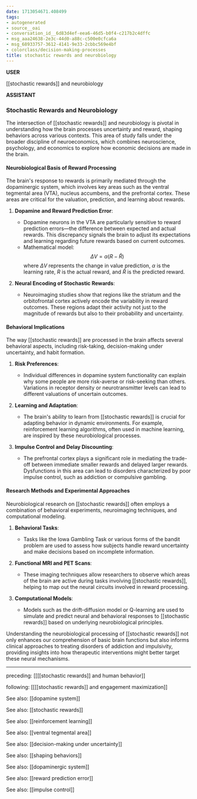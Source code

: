 ```yaml
---
date: 1713054671.408499
tags:
- autogenerated
- source__oai
- conversation_id__6d83d4ef-eea6-46d5-b0f4-c217b2c4dffc
- msg_aaa24638-2e3c-44d0-a88c-c500e0cfca6a
- msg_68933757-3612-4141-9e33-2cbbc569e4bf
- colorclass/decision-making-processes
title: stochastic rewards and neurobiology
---
```


**USER**

[[stochastic rewards]] and neurobiology


**ASSISTANT**

### Stochastic Rewards and Neurobiology

The intersection of [[stochastic rewards]] and neurobiology is pivotal in understanding how the brain processes uncertainty and reward, shaping behaviors across various contexts. This area of study falls under the broader discipline of neuroeconomics, which combines neuroscience, psychology, and economics to explore how economic decisions are made in the brain.

#### Neurobiological Basis of Reward Processing

The brain's response to rewards is primarily mediated through the dopaminergic system, which involves key areas such as the ventral tegmental area (VTA), nucleus accumbens, and the prefrontal cortex. These areas are critical for the valuation, prediction, and learning about rewards.

1. **Dopamine and Reward Prediction Error**:
   - Dopamine neurons in the VTA are particularly sensitive to reward prediction errors—the difference between expected and actual rewards. This discrepancy signals the brain to adjust its expectations and learning regarding future rewards based on current outcomes.
   - Mathematical model:
     $$ \Delta V = \alpha (R - \hat{R}) $$
     where $\Delta V$ represents the change in value prediction, $\alpha$ is the learning rate, $R$ is the actual reward, and $\hat{R}$ is the predicted reward.

2. **Neural Encoding of Stochastic Rewards**:
   - Neuroimaging studies show that regions like the striatum and the orbitofrontal cortex actively encode the variability in reward outcomes. These regions adapt their activity not just to the magnitude of rewards but also to their probability and uncertainty.

#### Behavioral Implications

The way [[stochastic rewards]] are processed in the brain affects several behavioral aspects, including risk-taking, decision-making under uncertainty, and habit formation.

1. **Risk Preferences**:
   - Individual differences in dopamine system functionality can explain why some people are more risk-averse or risk-seeking than others. Variations in receptor density or neurotransmitter levels can lead to different valuations of uncertain outcomes.

2. **Learning and Adaptation**:
   - The brain's ability to learn from [[stochastic rewards]] is crucial for adapting behavior in dynamic environments. For example, reinforcement learning algorithms, often used in machine learning, are inspired by these neurobiological processes.

3. **Impulse Control and Delay Discounting**:
   - The prefrontal cortex plays a significant role in mediating the trade-off between immediate smaller rewards and delayed larger rewards. Dysfunctions in this area can lead to disorders characterized by poor impulse control, such as addiction or compulsive gambling.

#### Research Methods and Experimental Approaches

Neurobiological research on [[stochastic rewards]] often employs a combination of behavioral experiments, neuroimaging techniques, and computational modeling.

1. **Behavioral Tasks**:
   - Tasks like the Iowa Gambling Task or various forms of the bandit problem are used to assess how subjects handle reward uncertainty and make decisions based on incomplete information.

2. **Functional MRI and PET Scans**:
   - These imaging techniques allow researchers to observe which areas of the brain are active during tasks involving [[stochastic rewards]], helping to map out the neural circuits involved in reward processing.

3. **Computational Models**:
   - Models such as the drift-diffusion model or Q-learning are used to simulate and predict neural and behavioral responses to [[stochastic rewards]] based on underlying neurobiological principles.

Understanding the neurobiological processing of [[stochastic rewards]] not only enhances our comprehension of basic brain functions but also informs clinical approaches to treating disorders of addiction and impulsivity, providing insights into how therapeutic interventions might better target these neural mechanisms.


---

preceding: [[[[stochastic rewards]] and human behavior]]  


following: [[[[stochastic rewards]] and engagement maximization]]

See also: [[dopamine system]]


See also: [[stochastic rewards]]


See also: [[reinforcement learning]]


See also: [[ventral tegmental area]]


See also: [[decision-making under uncertainty]]


See also: [[shaping behaviors]]


See also: [[dopaminergic system]]


See also: [[reward prediction error]]


See also: [[impulse control]]